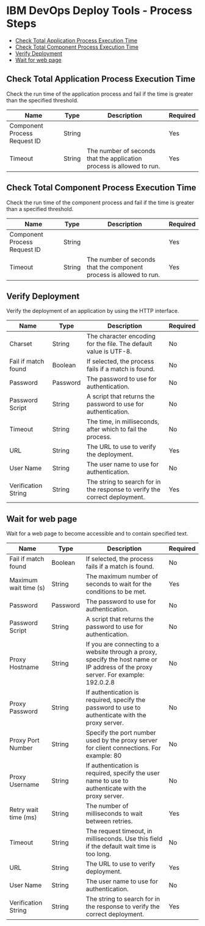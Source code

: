 
# IBM DevOps Deploy Tools - Process Steps

* [Check Total Application Process Execution Time](#check_total_application_process_execution_time)
* [Check Total Component Process Execution Time](#check_total_component_process_execution_time)
* [Verify Deployment](#verify_deployment)
* [Wait for web page](#wait_for_web_page)


## Check Total Application Process Execution Time

Check the run time of the application process and fail if the time is greater than the specified threshold.


| Name | Type | Description                                                                                                          | Required |
| ---- | ---- | -------------------------------------------------------------------------------------------------------------------- | -------- |
| Component Process Request ID | String |  | Yes |
| Timeout | String | The number of seconds that the application process is allowed to run. | Yes |

## Check Total Component Process Execution Time

Check the run time of the component process and fail if the time is greater than a specified threshold.


| Name | Type | Description                                                                                                          | Required |
| ---- | ---- | -------------------------------------------------------------------------------------------------------------------- | -------- |
| Component Process Request ID | String |  | Yes |
| Timeout | String | The number of seconds that the component process is allowed to run. | Yes |

## Verify Deployment

Verify the deployment of an application by using the HTTP interface.


| Name | Type | Description                                                                                                          | Required |
| ---- | ---- | -------------------------------------------------------------------------------------------------------------------- | -------- |
| Charset | String | The character encoding for the file. The default value is UTF-8. | No |
| Fail if match found | Boolean | If selected, the process fails if a match is found. | No |
| Password | Password | The password to use for authentication. | No |
| Password Script | String | A script that returns the password to use for authentication. | No |
| Timeout | String | The time, in milliseconds, after which to fail the process. | No |
| URL | String | The URL to use to verify the deployment. | Yes |
| User Name | String | The user name to use for authentication. | No |
| Verification String | String | The string to search for in the response to verify the correct deployment. | Yes |

## Wait for web page

Wait for a web page to become accessible and to contain specified text.


| Name | Type | Description                                                                                                          | Required |
| ---- | ---- | -------------------------------------------------------------------------------------------------------------------- | -------- |
| Fail if match found | Boolean | If selected, the process fails if a match is found. | No |
| Maximum wait time (s) | String | The maximum number of seconds to wait for the conditions to be met. | Yes |
| Password | Password | The password to use for authentication. | No |
| Password Script | String | A script that returns the password to use for authentication. | No |
| Proxy Hostname | String | If you are connecting to a website through a proxy, specify the host name or IP address of the proxy server. For example: 192.0.2.8 | No |
| Proxy Password | String | If authentication is required, specify the password to use to authenticate with the proxy server. | No |
| Proxy Port Number | String | Specify the port number used by the proxy server for client connections. For example: 80 | No |
| Proxy Username | String | If authentication is required, specify the user name to use to authenticate with the proxy server. | No |
| Retry wait time (ms) | String | The number of milliseconds to wait between retries. | Yes |
| Timeout | String | The request timeout, in milliseconds. Use this field if the default wait time is too long. | No |
| URL | String | The URL to use to verify deployment. | Yes |
| User Name | String | The user name to use for authentication. | No |
| Verification String | String | The string to search for in the response to verify the correct deployment. | Yes |


